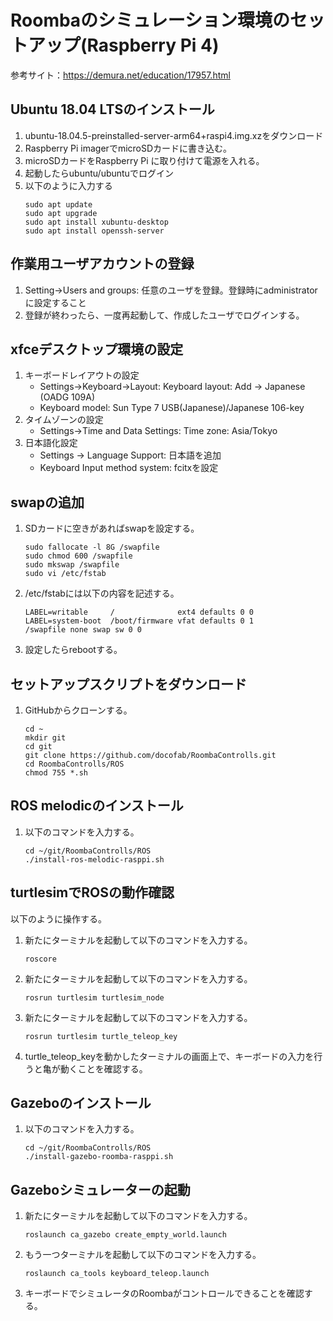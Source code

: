 # Roombaのシミュレーション環境のセットアップ(Raspberry Pi 4)

参考サイト：https://demura.net/education/17957.html

## Ubuntu 18.04 LTSのインストール

1. ubuntu-18.04.5-preinstalled-server-arm64+raspi4.img.xzをダウンロード
1. Raspberry Pi imagerでmicroSDカードに書き込む。
1. microSDカードをRaspberry Pi に取り付けて電源を入れる。
1. 起動したらubuntu/ubuntuでログイン
1. 以下のように入力する
    ```
    sudo apt update
    sudo apt upgrade
    sudo apt install xubuntu-desktop
    sudo apt install openssh-server
    ```

## 作業用ユーザアカウントの登録

1. Setting->Users and groups: 任意のユーザを登録。登録時にadministratorに設定すること
1. 登録が終わったら、一度再起動して、作成したユーザでログインする。

## xfceデスクトップ環境の設定

1. キーボードレイアウトの設定
    * Settings->Keyboard->Layout: Keyboard layout: Add -> Japanese (OADG 109A)
    * Keyboard model: Sun Type 7 USB(Japanese)/Japanese 106-key
1. タイムゾーンの設定
    * Settings->Time and Data Settings: Time zone: Asia/Tokyo
1. 日本語化設定
    * Settings -> Language Support: 日本語を追加
    * Keyboard Input method system: fcitxを設定

## swapの追加

1. SDカードに空きがあればswapを設定する。
    ```
    sudo fallocate -l 8G /swapfile
    sudo chmod 600 /swapfile
    sudo mkswap /swapfile
    sudo vi /etc/fstab
    ```
1. /etc/fstabには以下の内容を記述する。
    ```
    LABEL=writable     /              ext4 defaults 0 0
    LABEL=system-boot  /boot/firmware vfat defaults 0 1
    /swapfile none swap sw 0 0
    ```
1. 設定したらrebootする。

## セットアップスクリプトをダウンロード

1. GitHubからクローンする。
    ```
    cd ~
    mkdir git
    cd git
    git clone https://github.com/docofab/RoombaControlls.git
    cd RoombaControlls/ROS
    chmod 755 *.sh
    ```

## ROS melodicのインストール

1. 以下のコマンドを入力する。
    ```
    cd ~/git/RoombaControlls/ROS
    ./install-ros-melodic-rasppi.sh
    ```

## turtlesimでROSの動作確認

以下のように操作する。

1. 新たにターミナルを起動して以下のコマンドを入力する。
    ```
    roscore
    ```
1. 新たにターミナルを起動して以下のコマンドを入力する。
    ```
    rosrun turtlesim turtlesim_node
    ```
1. 新たにターミナルを起動して以下のコマンドを入力する。
    ```
    rosrun turtlesim turtle_teleop_key
    ```
1. turtle_teleop_keyを動かしたターミナルの画面上で、キーボードの入力を行うと亀が動くことを確認する。

## Gazeboのインストール

1. 以下のコマンドを入力する。
    ```
    cd ~/git/RoombaControlls/ROS
    ./install-gazebo-roomba-rasppi.sh
    ```

## Gazeboシミュレーターの起動

1. 新たにターミナルを起動して以下のコマンドを入力する。
    ```
    roslaunch ca_gazebo create_empty_world.launch
    ```
1. もう一つターミナルを起動して以下のコマンドを入力する。
    ```
    roslaunch ca_tools keyboard_teleop.launch
    ```
1. キーボードでシミュレータのRoombaがコントロールできることを確認する。

